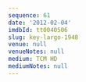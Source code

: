 ```yaml
---
sequence: 61
date: '2012-02-04'
imdbId: tt0040506
slug: key-largo-1948
venue: null
venueNotes: null
medium: TCM HD
mediumNotes: null
---
```


